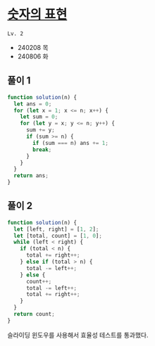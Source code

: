 # [숫자의 표현](https://school.programmers.co.kr/learn/courses/30/lessons/12924)

`Lv. 2`

- 240208 목
- 240806 화

## 풀이 1

```javascript
function solution(n) {
  let ans = 0;
  for (let x = 1; x <= n; x++) {
    let sum = 0;
    for (let y = x; y <= n; y++) {
      sum += y;
      if (sum >= n) {
        if (sum === n) ans += 1;
        break;
      }
    }
  }
  return ans;
}
```

## 풀이 2

```javascript
function solution(n) {
  let [left, right] = [1, 2];
  let [total, count] = [1, 0];
  while (left < right) {
    if (total < n) {
      total += right++;
    } else if (total > n) {
      total -= left++;
    } else {
      count++;
      total -= left++;
      total += right++;
    }
  }
  return count;
}
```

슬라이딩 윈도우를 사용해서 효율성 테스트를 통과했다.
